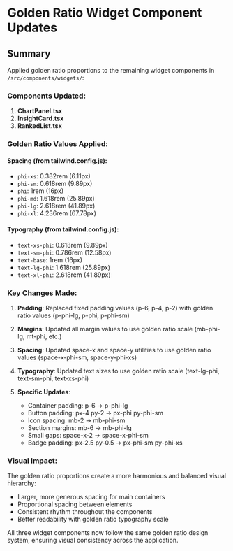 # Golden Ratio Widget Component Updates

## Summary

Applied golden ratio proportions to the remaining widget components in `/src/components/widgets/`:

### Components Updated:

1. **ChartPanel.tsx**
2. **InsightCard.tsx**
3. **RankedList.tsx**

### Golden Ratio Values Applied:

#### Spacing (from tailwind.config.js):
- `phi-xs`: 0.382rem (6.11px)
- `phi-sm`: 0.618rem (9.89px)
- `phi`: 1rem (16px)
- `phi-md`: 1.618rem (25.89px)
- `phi-lg`: 2.618rem (41.89px)
- `phi-xl`: 4.236rem (67.78px)

#### Typography (from tailwind.config.js):
- `text-xs-phi`: 0.618rem (9.89px)
- `text-sm-phi`: 0.786rem (12.58px)
- `text-base`: 1rem (16px)
- `text-lg-phi`: 1.618rem (25.89px)
- `text-xl-phi`: 2.618rem (41.89px)

### Key Changes Made:

1. **Padding**: Replaced fixed padding values (p-6, p-4, p-2) with golden ratio values (p-phi-lg, p-phi, p-phi-sm)

2. **Margins**: Updated all margin values to use golden ratio scale (mb-phi-lg, mt-phi, etc.)

3. **Spacing**: Updated space-x and space-y utilities to use golden ratio values (space-x-phi-sm, space-y-phi-xs)

4. **Typography**: Updated text sizes to use golden ratio scale (text-lg-phi, text-sm-phi, text-xs-phi)

5. **Specific Updates**:
   - Container padding: p-6 → p-phi-lg
   - Button padding: px-4 py-2 → px-phi py-phi-sm
   - Icon spacing: mb-2 → mb-phi-sm
   - Section margins: mb-6 → mb-phi-lg
   - Small gaps: space-x-2 → space-x-phi-sm
   - Badge padding: px-2.5 py-0.5 → px-phi-sm py-phi-xs

### Visual Impact:

The golden ratio proportions create a more harmonious and balanced visual hierarchy:
- Larger, more generous spacing for main containers
- Proportional spacing between elements
- Consistent rhythm throughout the components
- Better readability with golden ratio typography scale

All three widget components now follow the same golden ratio design system, ensuring visual consistency across the application.
